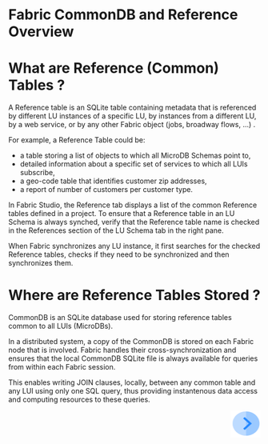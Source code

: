 # **Fabric CommonDB and Reference Overview** 


# **What are Reference (Common) Tables ?** 

A Reference table is an SQLite table containing metadata that is referenced by different LU instances of a specific LU, by instances from a different LU, by a web service, or by any other Fabric object (jobs, broadway flows, ...) .

For example, a Reference Table could be:
- a table storing a list of objects to which all MicroDB Schemas point to, 
- detailed information about a specific set of services to which all LUIs subscribe, 
- a geo-code table that identifies customer zip addresses, 
- a report of number of customers per customer type. 

In Fabric Studio, the Reference tab displays a list of the common Reference tables defined in a project.
To ensure that a Reference table in an LU Schema is always synched, verify that the Reference table name is checked in the References section of the LU Schema tab in the right pane.

When Fabric synchronizes any LU instance, it first searches for the checked Reference tables, checks if they need to be synchronized and then synchronizes them. 


# **Where are Reference Tables Stored ?**

CommonDB is an SQLite database used for storing reference tables common to all LUIs (MicroDBs).

In a distributed system, a copy of the CommonDB is stored on each Fabric node that is involved.
Fabric handles their cross-synchronization and ensures that the local CommonDB SQLite file is always available for queries from within each Fabric session. 

This enables writing JOIN clauses, locally, between any common table and any LUI using only one SQL query, thus providing instantenous data access and computing resources to these queries. 


 
[<img align="right" width="60" height="54" src="/articles/images/Next.png">](/articles/22_reference%28commonDB%29_tables/02_reference_table_fabric_studio.md) 

